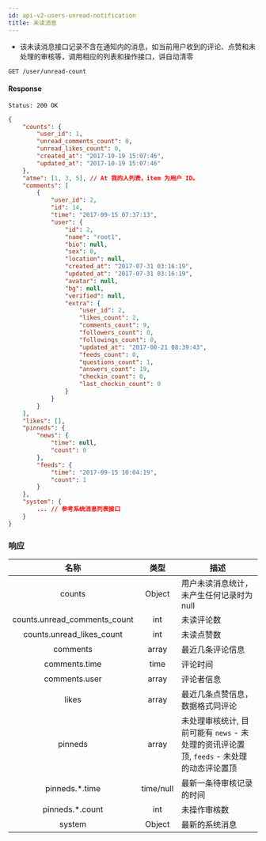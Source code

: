 ```yaml
---
id: api-v2-users-unread-notification
title: 未读消息
---
```


- 该未读消息接口记录不含在通知内的消息，如当前用户收到的评论、点赞和未处理的审核等，调用相应的列表和操作接口，讲自动清零

```
GET /user/unread-count
```

#### Response

```
Status: 200 OK
```
```json
{
    "counts": {
        "user_id": 1,
        "unread_comments_count": 0,
        "unread_likes_count": 0,
        "created_at": "2017-10-19 15:07:46",
        "updated_at": "2017-10-19 15:07:46"
    },
    "atme": [1, 3, 5], // At 我的人列表，item 为用户 ID。
    "comments": [
        {
            "user_id": 2,
            "id": 14,
            "time": "2017-09-15 07:37:13",
            "user": {
                "id": 2,
                "name": "root1",
                "bio": null,
                "sex": 0,
                "location": null,
                "created_at": "2017-07-31 03:16:19",
                "updated_at": "2017-07-31 03:16:19",
                "avatar": null,
                "bg": null,
                "verified": null,
                "extra": {
                    "user_id": 2,
                    "likes_count": 2,
                    "comments_count": 9,
                    "followers_count": 0,
                    "followings_count": 0,
                    "updated_at": "2017-08-21 08:39:43",
                    "feeds_count": 0,
                    "questions_count": 1,
                    "answers_count": 19,
                    "checkin_count": 0,
                    "last_checkin_count": 0
                }
            }
        }
    ],
    "likes": [],
    "pinneds": {
        "news": {
            "time": null,
            "count": 0
        },
        "feeds": {
            "time": "2017-09-15 10:04:19",
            "count": 1
        }
    },
    "system": {
        ... // 参考系统消息列表接口
    }
}
```

### 响应

| 名称 | 类型 | 描述 |
|:----:|:----:|----|
| counts | Object | 用户未读消息统计，未产生任何记录时为null |
| counts.unread_comments_count | int | 未读评论数 |
| counts.unread_likes_count | int | 未读点赞数 |
| comments | array | 最近几条评论信息 |
| comments.time | time | 评论时间 |
| comments.user | array | 评论者信息 |
| likes | array | 最近几条点赞信息，数据格式同评论 |
| pinneds | array | 未处理审核统计, 目前可能有 `news` - 未处理的资讯评论置顶, `feeds` - 未处理的动态评论置顶 |
| pinneds.*.time | time/null | 最新一条待审核记录的时间 |
| pinneds.*.count | int | 未操作审核数 |
| system | Object | 最新的系统消息 |

